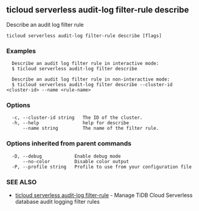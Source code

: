 ## ticloud serverless audit-log filter-rule describe

Describe an audit log filter rule

```
ticloud serverless audit-log filter-rule describe [flags]
```

### Examples

```
  Describe an audit log filter rule in interactive mode:
  $ ticloud serverless audit-log filter describe

  Describe an audit log filter rule in non-interactive mode:
  $ ticloud serverless audit-log filter describe --cluster-id <cluster-id> --name <rule-name>

```

### Options

```
  -c, --cluster-id string   The ID of the cluster.
  -h, --help                help for describe
      --name string         The name of the filter rule.
```

### Options inherited from parent commands

```
  -D, --debug            Enable debug mode
      --no-color         Disable color output
  -P, --profile string   Profile to use from your configuration file
```

### SEE ALSO

* [ticloud serverless audit-log filter-rule](ticloud_serverless_audit-log_filter-rule.md)	 - Manage TiDB Cloud Serverless database audit logging filter rules

